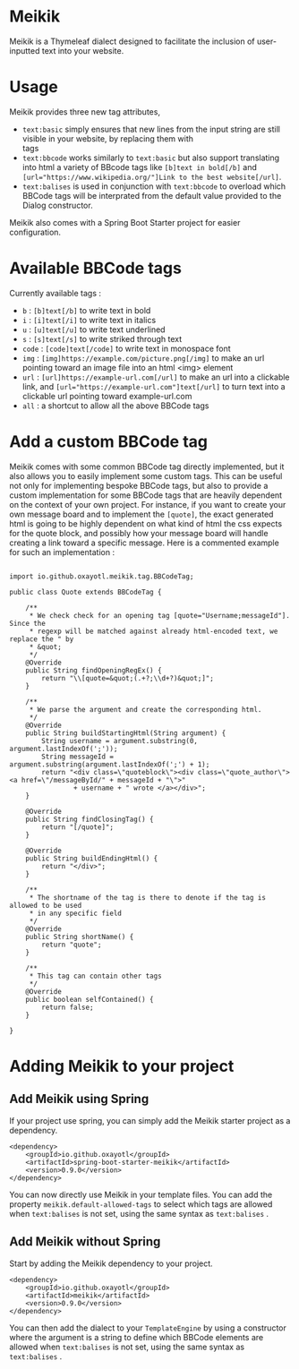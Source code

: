 # Meikik

Meikik is a Thymeleaf dialect designed to facilitate the inclusion of user-inputted text into your website. 

# Usage

Meikik provides three new tag attributes, 
* `text:basic` simply ensures that new lines from the input string are still visible in your website, by replacing them with <br> tags
* `text:bbcode` works similarly to `text:basic` but also support translating into html a variety of BBcode tags like `[b]text in bold[/b]` and `[url="https://www.wikipedia.org/"]Link to the best website[/url]`.
* `text:balises` is used in conjunction with `text:bbcode` to overload which BBCode tags will be interprated from the default value provided to the Dialog constructor.

Meikik also comes with a Spring Boot Starter project for easier configuration.

# Available BBCode tags

Currently available tags :
* `b` : `[b]text[/b]` to write text in bold
* `i` : `[i]text[/i]` to write text in italics
* `u` : `[u]text[/u]` to write text underlined
* `s` : `[s]text[/s]` to write striked through text
* `code` : `[code]text[/code]` to write text in monospace font
* `img` : `[img]https://example.com/picture.png[/img]` to make an url pointing toward an image file into an html &lt;img&gt; element
* `url` : `[url]https://example-url.com[/url]` to make an url into a clickable link, and `[url="https://example-url.com"]text[/url]` to turn text into a clickable url pointing toward example-url.com
* `all` : a shortcut to allow all the above BBCode tags

# Add a custom BBCode tag

Meikik comes with some common BBCode tag directly implemented, but it also allows you to easily implement some custom tags. This can be useful not only for implementing bespoke BBCode tags, but also to provide a custom implementation for some BBCode tags that are heavily dependent on the context of your own project. For instance, if you want to create your own message board and to implement the `[quote]`, the exact generated html is going to be highly dependent on what kind of html the css expects for the quote block, and possibly how your message board will handle creating a link toward a specific message.
Here is a commented example for such an implementation :
```

import io.github.oxayotl.meikik.tag.BBCodeTag;

public class Quote extends BBCodeTag {

	/**
	 * We check check for an opening tag [quote="Username;messageId"]. Since the
	 * regexp will be matched against already html-encoded text, we replace the " by
	 * &quot;
	 */
	@Override
	public String findOpeningRegEx() {
		return "\\[quote=&quot;(.+?;\\d+?)&quot;]";
	}

	/**
	 * We parse the argument and create the corresponding html.
	 */
	@Override
	public String buildStartingHtml(String argument) {
		String username = argument.substring(0, argument.lastIndexOf(';'));
		String messageId = argument.substring(argument.lastIndexOf(';') + 1);
		return "<div class=\"quoteblock\"><div class=\"quote_author\"><a href=\"/messageById/" + messageId + "\">"
				+ username + " wrote </a></div>";
	}

	@Override
	public String findClosingTag() {
		return "[/quote]";
	}

	@Override
	public String buildEndingHtml() {
		return "</div>";
	}

	/**
	 * The shortname of the tag is there to denote if the tag is allowed to be used
	 * in any specific field
	 */
	@Override
	public String shortName() {
		return "quote";
	}

	/**
	 * This tag can contain other tags
	 */
	@Override
	public boolean selfContained() {
		return false;
	}

}
```
 # Adding Meikik to your project
 
 ## Add Meikik using Spring

If your project use spring, you can simply add the Meikik starter project as a dependency.
```
<dependency>
    <groupId>io.github.oxayotl</groupId>
    <artifactId>spring-boot-starter-meikik</artifactId>
    <version>0.9.0</version>
</dependency>
```
You can now directly use Meikik in your template files. You can add the property `meikik.default-allowed-tags` to select which tags are allowed when `text:balises` is not set, using the same syntax as `text:balises` .

## Add Meikik without Spring

Start by adding the Meikik dependency to your project.
```
<dependency>
    <groupId>io.github.oxayotl</groupId>
    <artifactId>meikik</artifactId>
    <version>0.9.0</version>
</dependency>
```
You can then add the dialect to your `TemplateEngine` by using a constructor where the argument is a string to define which BBCode elements are allowed when `text:balises` is not set, using the same syntax as `text:balises` .
